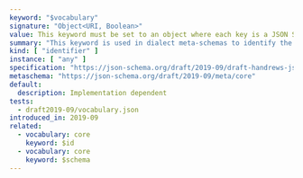 ```yaml
---
keyword: "$vocabulary"
signature: "Object<URI, Boolean>"
value: This keyword must be set to an object where each key is a JSON Schema vocabulary URI and each value is a boolean that represents whether the corresponding vocabulary is considered optional (false) or required (true)
summary: "This keyword is used in dialect meta-schemas to identify the required and optional vocabularies available for use in schemas described by that dialect."
kind: [ "identifier" ]
instance: [ "any" ]
specification: "https://json-schema.org/draft/2019-09/draft-handrews-json-schema-02#rfc.section.8.1.2"
metaschema: "https://json-schema.org/draft/2019-09/meta/core"
default:
  description: Implementation dependent
tests:
  - draft2019-09/vocabulary.json
introduced_in: 2019-09
related:
  - vocabulary: core
    keyword: $id
  - vocabulary: core
    keyword: $schema
---
```

